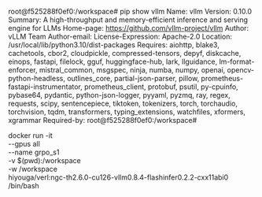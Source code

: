 root@f525288f0ef0:/workspace# pip show vllm
Name: vllm
Version: 0.10.0
Summary: A high-throughput and memory-efficient inference and serving engine for LLMs
Home-page: https://github.com/vllm-project/vllm
Author: vLLM Team
Author-email: 
License-Expression: Apache-2.0
Location: /usr/local/lib/python3.10/dist-packages
Requires: aiohttp, blake3, cachetools, cbor2, cloudpickle, compressed-tensors, depyf, diskcache, einops, fastapi, filelock, gguf, huggingface-hub, lark, llguidance, lm-format-enforcer, mistral_common, msgspec, ninja, numba, numpy, openai, opencv-python-headless, outlines_core, partial-json-parser, pillow, prometheus-fastapi-instrumentator, prometheus_client, protobuf, psutil, py-cpuinfo, pybase64, pydantic, python-json-logger, pyyaml, pyzmq, ray, regex, requests, scipy, sentencepiece, tiktoken, tokenizers, torch, torchaudio, torchvision, tqdm, transformers, typing_extensions, watchfiles, xformers, xgrammar
Required-by: 
root@f525288f0ef0:/workspace# 




docker run -it \
  --gpus all \
  --name grpo_s1 \
  -v $(pwd):/workspace \
  -w /workspace \
  hiyouga/verl:ngc-th2.6.0-cu126-vllm0.8.4-flashinfer0.2.2-cxx11abi0 \
  /bin/bash